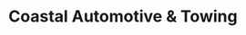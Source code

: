 ---
title: "Coastal Automotive & Towing"
url: /awendaw/coastal-automotive-and-towing/
shop: car repair
---